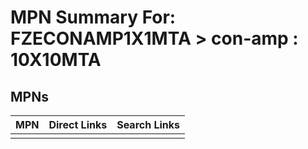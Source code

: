 



# MPN Summary For: FZECONAMP1X1MTA > con-amp : 10X10MTA

## MPNs
  

|MPN|Direct Links|Search Links|
| :--- | :--- | :--- |
||||
